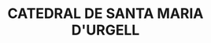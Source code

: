 ---
layout: test
title:  "CATEDRAL DE SANTA MARIA D'URGELL"
collections: ["patrimoni-arquitectonic", "bcin-existents"]
coordinates:
  - group1:
        - [1.461640250314537, 42.357962739327213]
        - [1.461640558294596, 42.357973174345624]
        - [1.461712036342784, 42.357971838771618]
        - [1.461711369481723, 42.357953054229107]
        - [1.461755255350488, 42.357952808675769]
        - [1.461755062022132, 42.35796073355435]
        - [1.461795573625435, 42.35796044270591]
        - [1.461796344589504, 42.357951899725279]
        - [1.461863855440593, 42.357951762527847]
        - [1.461864219417194, 42.357959903502348]
        - [1.461994616776662, 42.357958941089855]
        - [1.46199495829972, 42.357950705272557]
        - [1.462063317806864, 42.357950370726307]
        - [1.462059347817734, 42.358072776057746]
        - [1.462227529841738, 42.358073780634832]
        - [1.462233008234496, 42.357895277367135]
        - [1.46224079097652, 42.357895059586454]
        - [1.462247645321855, 42.357894847868614]
        - [1.46224769618134, 42.357892762373744]
        - [1.462256162367439, 42.357891624239372]
        - [1.462267051718085, 42.35788916259515]
        - [1.462278257857827, 42.357885244875455]
        - [1.462287930171384, 42.357880785034936]
        - [1.462295498652238, 42.357876088354288]
        - [1.462303383921221, 42.357869935598622]
        - [1.462310152061679, 42.357863454930381]
        - [1.462315151327446, 42.35785741992354]
        - [1.462318752276587, 42.357851053232629]
        - [1.46232224441616, 42.357843381221301]
        - [1.462324854476863, 42.357834393516775]
        - [1.462325313664463, 42.357827098056305]
        - [1.46232496742842, 42.35781822715888]
        - [1.462322629986257, 42.357810268330873]
        - [1.462320520333519, 42.357804503044427]
        - [1.46231689211517, 42.35779756999019]
        - [1.462311722446175, 42.357790407640714]
        - [1.462304037338727, 42.357782585694999]
        - [1.462297212695274, 42.357776965777397]
        - [1.462288408290626, 42.357771788691878]
        - [1.462282225591141, 42.357768680797321]
        - [1.462273172153753, 42.357765065002859]
        - [1.462264659479344, 42.357762343087131]
        - [1.462249963203287, 42.357759433910438]
        - [1.462250553900907, 42.357740979166401]
        - [1.462320324211174, 42.357740454774031]
        - [1.462324979541322, 42.357445740376519]
        - [1.462204805747843, 42.35744478193179]
        - [1.462205780504813, 42.357419047378954]
        - [1.462202567234511, 42.357419133010559]
        - [1.462102063119217, 42.357417463489988]
        - [1.462102094483017, 42.357417463910764]
        - [1.462104699265978, 42.357380128231924]
        - [1.461971312331322, 42.357385924448906]
        - [1.461971230463258, 42.357395515936304]
        - [1.461712261196031, 42.357380358409344]
        - [1.461703103428494, 42.357444437621602]
        - [1.461715163941521, 42.357445851173836]
        - [1.461681035752504, 42.357662981469723]
        - [1.461662109273029, 42.357662927404874]
        - [1.461643494621823, 42.357662581980186]
        - [1.461640054384855, 42.357688300099781]
        - [1.461635391169892, 42.357769911353756]
        - [1.461635669252091, 42.357873806705491]
        - [1.461640250314537, 42.357962739327213]
---